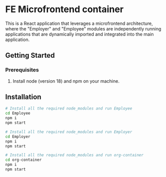 # FE Microfrontend container

This is a React application that leverages a microfrontend architecture, where the "Employer" and "Employee" modules are independently running applications that are dynamically imported and integrated into the main application.

## Getting Started

### Prerequisites

1. Install node (version 18) and npm on your machine.

## Installation

```bash
# Install all the required node_modules and run Employee
cd Employee
npm i
npm start

# Install all the required node_modules and run Employer
cd Employer
npm i
npm start

# Install all the required node_modules and run org-container
cd org-container
npm i
npm start

```
